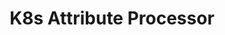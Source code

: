 ---
title: K8s Attribute Processor
registryType: processor
isThirdParty: false
language: collector
tags:
  - go
  - processor
  - collector
repo: https://github.com/open-telemetry/opentelemetry-collector-contrib/tree/main/processor/k8sattributesprocessor
license: Apache 2.0
description: The K8s Attribute Processor for the OpenTelemetry Collector automatically discovers k8s resources (pods), extracts metadata from them and adds the extracted metadata to the relevant spans, metrics and logs.
authors: OpenTelemetry Authors
otVersion: latest
---